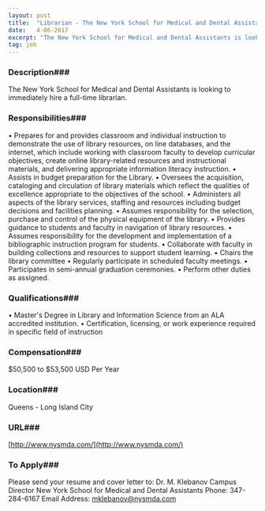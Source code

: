 ```yaml
---
layout: post
title:  "Librarian - The New York School for Medical and Dental Assistants"
date:   4-06-2017
excerpt: "The New York School for Medical and Dental Assistants is looking to immediately hire a full-time librarian. "
tag: job
---
```


### Description###

The New York School for Medical and Dental Assistants is looking to immediately hire a full-time librarian. 


### Responsibilities###

•	Prepares for and provides classroom and individual instruction to demonstrate the use of library resources, on line databases, and the internet, which include working with classroom faculty to develop curricular objectives, create online library-related resources and instructional materials, and delivering appropriate information literacy instruction.
•	Assists in budget preparation for the Library.
•	Oversees the acquisition, cataloging and circulation of library materials which reflect the qualities of excellence appropriate to the objectives of the school.
•	Administers all aspects of the library services, staffing and resources including budget decisions and facilities planning.
•	Assumes responsibility for the selection, purchase and control of the physical equipment of the library.
•	Provides guidance to students and faculty in navigation of library resources.
•	Assumes responsibility for the development and implementation of a bibliographic instruction program for students.
•	Collaborate with faculty in building collections and resources to support student learning.
•	Chairs the library committee
•	Regularly participate in scheduled faculty meetings.
•	Participates in semi-annual graduation ceremonies.
•	Perform other duties as assigned.



### Qualifications###

•	Master's Degree in Library and Information Science from an ALA accredited institution.
•	Certification, licensing, or work experience required in specific field of instruction



### Compensation###

$50,500 to $53,500 USD Per Year


### Location###

Queens - Long Island City


### URL###

[http://www.nysmda.com/](http://www.nysmda.com/)

### To Apply###

Please send your resume and cover letter to:
Dr. M. Klebanov Campus Director
New York School for Medical and Dental Assistants
Phone:
347-284-6167
Email Address:
mklebanov@nysmda.com






